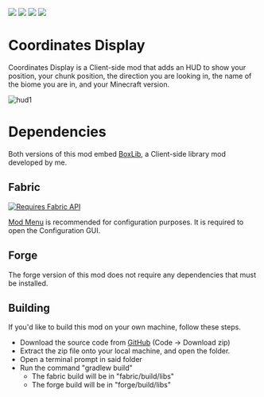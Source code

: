 [![](http://cf.way2muchnoise.eu/full_coordinates-display_downloads.svg?badge_style=for_the_badge)](https://www.curseforge.com/minecraft/mc-mods/coordinates-display) [![](https://raw.githubusercontent.com/Boxadactle/coordinates-display/3a9f7f5a3592c7888b387160595f89f74f756da2/img/modrinth.svg)](https://modrinth.com/mod/coordinates-display) [![](https://raw.githubusercontent.com/Boxadactle/coordinates-display/3a9f7f5a3592c7888b387160595f89f74f756da2/img/wiki.svg)](https://boxadactle.dev/wiki/coordinates-display/) [![](https://raw.githubusercontent.com/Boxadactle/coordinates-display/c47768fbc605863978b6c88ca3c4fcac4a5885da/img/github.svg)](https://github.com/Boxadactle/coordinates-display)
# Coordinates Display

Coordinates Display is a Client-side mod that adds an HUD to show your position, your chunk position, the direction you are looking in, the name of the biome you are in, and your Minecraft version.

![hud1](https://raw.githubusercontent.com/Boxadactle/coordinates-display/main/img/overlay.png)

# Dependencies

Both versions of this mod embed [BoxLib](https://github.com/Boxadactle/BoxLib/), a Client-side library mod developed by me.

## Fabric

[![Requires Fabric API](https://i.imgur.com/Ol1Tcf8.png)](https://www.curseforge.com/minecraft/mc-mods/fabric-api)

[Mod Menu](https://modrinth.com/mod/modmenu) is recommended for configuration purposes. It is required to open the Configuration GUI.

## Forge

The forge version of this mod does not require any dependencies that must be installed.

## Building

If you'd like to build this mod on your own machine, follow these steps.

* Download the source code from [GitHub](https://github.com/Boxadactle/coordinates-display/tree/main) (Code -> Download zip)
*  Extract the zip file onto your local machine, and open the folder.
* Open a terminal prompt in said folder
* Run the command "gradlew build"
   	* The fabric build will be in "fabric/build/libs"
	* The forge build will be in "forge/build/libs"
